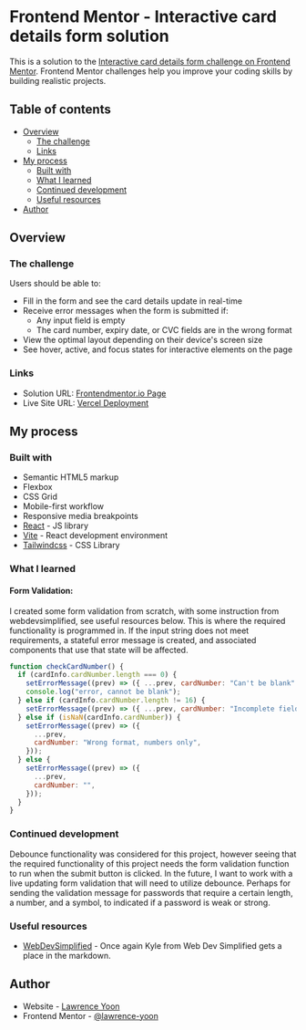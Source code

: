 # Frontend Mentor - Interactive card details form solution

This is a solution to the [Interactive card details form challenge on Frontend Mentor](https://www.frontendmentor.io/challenges/interactive-card-details-form-XpS8cKZDWw). Frontend Mentor challenges help you improve your coding skills by building realistic projects.

## Table of contents

- [Overview](#overview)
  - [The challenge](#the-challenge)
  - [Links](#links)
- [My process](#my-process)
  - [Built with](#built-with)
  - [What I learned](#what-i-learned)
  - [Continued development](#continued-development)
  - [Useful resources](#useful-resources)
- [Author](#author)

## Overview

### The challenge

Users should be able to:

- Fill in the form and see the card details update in real-time
- Receive error messages when the form is submitted if:
  - Any input field is empty
  - The card number, expiry date, or CVC fields are in the wrong format
- View the optimal layout depending on their device's screen size
- See hover, active, and focus states for interactive elements on the page

### Links

- Solution URL: [Frontendmentor.io Page](https://www.frontendmentor.io/solutions/interactive-validation-form-responsive-media-breakpoints-mobile-first-9yydyR02lL)
- Live Site URL: [Vercel Deployment](https://preview-validation-form-responsive.vercel.app/)

## My process

### Built with

- Semantic HTML5 markup
- Flexbox
- CSS Grid
- Mobile-first workflow
- Responsive media breakpoints
- [React](https://reactjs.org/) - JS library
- [Vite](https://vitejs.dev/) - React development environment
- [Tailwindcss](https://tailwindcss.com/) - CSS Library

### What I learned

#### Form Validation:

I created some form validation from scratch, with some instruction from webdevsimplified, see useful resources below. This is where the required functionality is programmed in. If the input string does not meet requirements, a stateful error message is created, and associated components that use that state will be affected.

```js
function checkCardNumber() {
  if (cardInfo.cardNumber.length === 0) {
    setErrorMessage((prev) => ({ ...prev, cardNumber: "Can't be blank" }));
    console.log("error, cannot be blank");
  } else if (cardInfo.cardNumber.length != 16) {
    setErrorMessage((prev) => ({ ...prev, cardNumber: "Incomplete field" }));
  } else if (isNaN(cardInfo.cardNumber)) {
    setErrorMessage((prev) => ({
      ...prev,
      cardNumber: "Wrong format, numbers only",
    }));
  } else {
    setErrorMessage((prev) => ({
      ...prev,
      cardNumber: "",
    }));
  }
}
```

### Continued development

Debounce functionality was considered for this project, however seeing that the required functionality of this project needs the form validation function to run when the submit button is clicked. In the future, I want to work with a live updating form validation that will need to utilize debounce. Perhaps for sending the validation message for passwords that require a certain length, a number, and a symbol, to indicated if a password is weak or strong.

### Useful resources

- [WebDevSimplified](https://www.youtube.com/watch?v=In0nB0ABaUk) - Once again Kyle from Web Dev Simplified gets a place in the markdown.

## Author

- Website - [Lawrence Yoon](https://www.larr.dev)
- Frontend Mentor - [@lawrence-yoon](https://www.frontendmentor.io/profile/lawrence-yoon)
